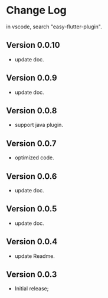 # Change Log
in vscode, search "easy-flutter-plugin".

## Version 0.0.10

* update doc.
## Version 0.0.9

* update doc.
## Version 0.0.8

* support java plugin.

## Version 0.0.7

* optimized code.

## Version 0.0.6

* update doc.

## Version 0.0.5

* update doc.

## Version 0.0.4

* update Readme.

## Version 0.0.3

* Initial release;
